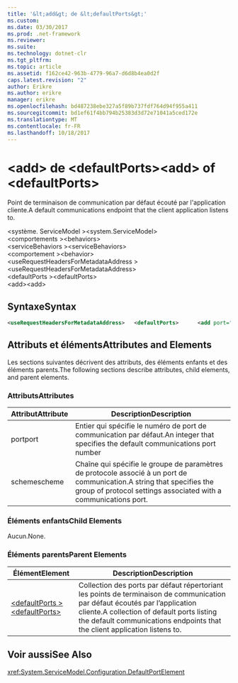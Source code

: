 ```yaml
---
title: '&lt;add&gt; de &lt;defaultPorts&gt;'
ms.custom: 
ms.date: 03/30/2017
ms.prod: .net-framework
ms.reviewer: 
ms.suite: 
ms.technology: dotnet-clr
ms.tgt_pltfrm: 
ms.topic: article
ms.assetid: f162ce42-963b-4779-96a7-d6d8b4ea0d2f
caps.latest.revision: "2"
author: Erikre
ms.author: erikre
manager: erikre
ms.openlocfilehash: bd487238ebe327a5f89b737fdf764d94f955a411
ms.sourcegitcommit: bd1ef61f4bb794b25383d3d72e71041a5ced172e
ms.translationtype: MT
ms.contentlocale: fr-FR
ms.lasthandoff: 10/18/2017
---
```

# <a name="ltaddgt-of-ltdefaultportsgt"></a><span data-ttu-id="17327-102">&lt;add&gt; de &lt;defaultPorts&gt;</span><span class="sxs-lookup"><span data-stu-id="17327-102">&lt;add&gt; of &lt;defaultPorts&gt;</span></span>
<span data-ttu-id="17327-103">Point de terminaison de communication par défaut écouté par l'application cliente.</span><span class="sxs-lookup"><span data-stu-id="17327-103">A default communications endpoint that the client application listens to.</span></span>  
  
 <span data-ttu-id="17327-104">\<système. ServiceModel ></span><span class="sxs-lookup"><span data-stu-id="17327-104">\<system.ServiceModel></span></span>  
<span data-ttu-id="17327-105">\<comportements ></span><span class="sxs-lookup"><span data-stu-id="17327-105">\<behaviors></span></span>  
<span data-ttu-id="17327-106">\<serviceBehaviors ></span><span class="sxs-lookup"><span data-stu-id="17327-106">\<serviceBehaviors></span></span>  
<span data-ttu-id="17327-107">\<comportement ></span><span class="sxs-lookup"><span data-stu-id="17327-107">\<behavior></span></span>  
<span data-ttu-id="17327-108">\<useRequestHeadersForMetadataAddress ></span><span class="sxs-lookup"><span data-stu-id="17327-108">\<useRequestHeadersForMetadataAddress></span></span>  
<span data-ttu-id="17327-109">\<defaultPorts ></span><span class="sxs-lookup"><span data-stu-id="17327-109">\<defaultPorts></span></span>  
<span data-ttu-id="17327-110">\<add></span><span class="sxs-lookup"><span data-stu-id="17327-110">\<add></span></span>  
  
## <a name="syntax"></a><span data-ttu-id="17327-111">Syntaxe</span><span class="sxs-lookup"><span data-stu-id="17327-111">Syntax</span></span>  
  
```xml  
<useRequestHeadersForMetadataAddress>   <defaultPorts>      <add port="Integer" scheme="String" />   </defaultPorts></useRequestHeadersForMetadataAddress>  
```  
  
## <a name="attributes-and-elements"></a><span data-ttu-id="17327-112">Attributs et éléments</span><span class="sxs-lookup"><span data-stu-id="17327-112">Attributes and Elements</span></span>  
 <span data-ttu-id="17327-113">Les sections suivantes décrivent des attributs, des éléments enfants et des éléments parents.</span><span class="sxs-lookup"><span data-stu-id="17327-113">The following sections describe attributes, child elements, and parent elements.</span></span>  
  
### <a name="attributes"></a><span data-ttu-id="17327-114">Attributs</span><span class="sxs-lookup"><span data-stu-id="17327-114">Attributes</span></span>  
  
|<span data-ttu-id="17327-115">Attribut</span><span class="sxs-lookup"><span data-stu-id="17327-115">Attribute</span></span>|<span data-ttu-id="17327-116">Description</span><span class="sxs-lookup"><span data-stu-id="17327-116">Description</span></span>|  
|---------------|-----------------|  
|<span data-ttu-id="17327-117">port</span><span class="sxs-lookup"><span data-stu-id="17327-117">port</span></span>|<span data-ttu-id="17327-118">Entier qui spécifie le numéro de port de communication par défaut.</span><span class="sxs-lookup"><span data-stu-id="17327-118">An integer that specifies the default communications port number</span></span>|  
|<span data-ttu-id="17327-119">scheme</span><span class="sxs-lookup"><span data-stu-id="17327-119">scheme</span></span>|<span data-ttu-id="17327-120">Chaîne qui spécifie le groupe de paramètres de protocole associé à un port de communication.</span><span class="sxs-lookup"><span data-stu-id="17327-120">A string that specifies the group of protocol settings associated with a communications port.</span></span>|  
  
### <a name="child-elements"></a><span data-ttu-id="17327-121">Éléments enfants</span><span class="sxs-lookup"><span data-stu-id="17327-121">Child Elements</span></span>  
 <span data-ttu-id="17327-122">Aucun.</span><span class="sxs-lookup"><span data-stu-id="17327-122">None.</span></span>  
  
### <a name="parent-elements"></a><span data-ttu-id="17327-123">Éléments parents</span><span class="sxs-lookup"><span data-stu-id="17327-123">Parent Elements</span></span>  
  
|<span data-ttu-id="17327-124">Élément</span><span class="sxs-lookup"><span data-stu-id="17327-124">Element</span></span>|<span data-ttu-id="17327-125">Description</span><span class="sxs-lookup"><span data-stu-id="17327-125">Description</span></span>|  
|-------------|-----------------|  
|[<span data-ttu-id="17327-126">\<defaultPorts ></span><span class="sxs-lookup"><span data-stu-id="17327-126">\<defaultPorts></span></span>](../../../../../docs/framework/configure-apps/file-schema/wcf/defaultports.md)|<span data-ttu-id="17327-127">Collection des ports par défaut répertoriant les points de terminaison de communication par défaut écoutés par l’application cliente.</span><span class="sxs-lookup"><span data-stu-id="17327-127">A collection of default ports listing the default communications endpoints that the client application listens to.</span></span>|  
  
## <a name="see-also"></a><span data-ttu-id="17327-128">Voir aussi</span><span class="sxs-lookup"><span data-stu-id="17327-128">See Also</span></span>  
 <xref:System.ServiceModel.Configuration.DefaultPortElement>
